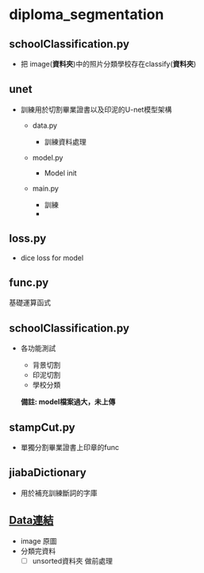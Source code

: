 # diploma_segmentation


## schoolClassification.py

- 把 image(**資料夾**)中的照片分類學校存在classify(**資料夾**)

## unet

- 訓練用於切割畢業證書以及印泥的U-net模型架構
  - data.py
    - 訓練資料處理
  - model.py
    - Model init

  - main.py
    - 訓練  
    - 
## loss.py
- dice loss for model

## func.py
基礎運算函式

## schoolClassification.py

- 各功能測試
  - 背景切割
  - 印泥切割
  - 學校分類 

  **備註: model檔案過大，未上傳**

## stampCut.py

- 單獨分割畢業證書上印章的func


## jiabaDictionary

- 用於補充訓練斷詞的字庫

## [Data連結](https://drive.google.com/drive/folders/1uUuRkW2yG3m6i-n_UlYMy8iv1C1VL_0x?usp=sharing)
- image 原圖
- 分類完資料
  - [ ] unsorted資料夾 做前處理 
